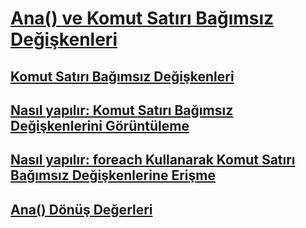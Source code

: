 # [Ana() ve Komut Satırı Bağımsız Değişkenleri](index.md)
## [Komut Satırı Bağımsız Değişkenleri](command-line-arguments.md)
## [Nasıl yapılır: Komut Satırı Bağımsız Değişkenlerini Görüntüleme](how-to-display-command-line-arguments.md)
## [Nasıl yapılır: foreach Kullanarak Komut Satırı Bağımsız Değişkenlerine Erişme](how-to-access-command-line-arguments-using-foreach.md)
## [Ana() Dönüş Değerleri](main-return-values.md)
